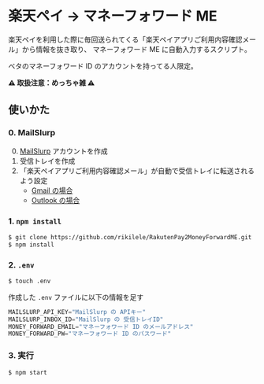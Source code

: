 # 楽天ペイ → マネーフォワード ME

楽天ペイを利用した際に毎回送られてくる「楽天ペイアプリご利用内容確認メール」から情報を抜き取り、
マネーフォワード ME に自動入力するスクリプト。

ベタのマネーフォワード ID のアカウントを持ってる人限定。

**⚠️ 取扱注意：めっちゃ雑 ⚠️**

## 使いかた

### 0. MailSlurp

0. [MailSlurp](https://docs.mailslurp.com/) アカウントを作成
0. 受信トレイを作成
0. 「楽天ペイアプリご利用内容確認メール」が自動で受信トレイに転送されるよう設定
    - [Gmail の場合](https://support.google.com/mail/answer/10957)
    - [Outlook の場合](https://support.microsoft.com/en-us/office/turn-on-automatic-forwarding-in-outlook-7f2670a1-7fff-4475-8a3c-5822d63b0c8e)

### 1. `npm install`

```sh
$ git clone https://github.com/rikilele/RakutenPay2MoneyForwardME.git
$ npm install
```

### 2. `.env`

```sh
$ touch .env
```

作成した `.env` ファイルに以下の情報を足す

```js
MAILSLURP_API_KEY="MailSlurp の APIキー"
MAILSLURP_INBOX_ID="MailSlurp の 受信トレイID"
MONEY_FORWARD_EMAIL="マネーフォワード ID のメールアドレス"
MONEY_FORWARD_PW="マネーフォワード ID のパスワード"
```

### 3. 実行

```sh
$ npm start
```
